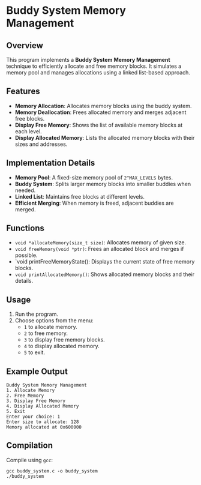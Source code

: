 # Buddy System Memory Management

## Overview
This program implements a **Buddy System Memory Management** technique to efficiently allocate and free memory blocks. It simulates a memory pool and manages allocations using a linked list-based approach.

## Features
- **Memory Allocation**: Allocates memory blocks using the buddy system.
- **Memory Deallocation**: Frees allocated memory and merges adjacent free blocks.
- **Display Free Memory**: Shows the list of available memory blocks at each level.
- **Display Allocated Memory**: Lists the allocated memory blocks with their sizes and addresses.

## Implementation Details
- **Memory Pool**: A fixed-size memory pool of `2^MAX_LEVELS` bytes.
- **Buddy System**: Splits larger memory blocks into smaller buddies when needed.
- **Linked List**: Maintains free blocks at different levels.
- **Efficient Merging**: When memory is freed, adjacent buddies are merged.

## Functions
- `void *allocateMemory(size_t size)`: Allocates memory of given size.
- `void freeMemory(void *ptr)`: Frees an allocated block and merges if possible.
- `void printFreeMemoryState(): Displays the current state of free memory blocks.
- `void printAllocatedMemory()`: Shows allocated memory blocks and their details.

## Usage
1. Run the program.
2. Choose options from the menu:
   - `1` to allocate memory.
   - `2` to free memory.
   - `3` to display free memory blocks.
   - `4` to display allocated memory.
   - `5` to exit.

## Example Output
```
Buddy System Memory Management
1. Allocate Memory
2. Free Memory
3. Display Free Memory
4. Display Allocated Memory
5. Exit
Enter your choice: 1
Enter size to allocate: 128
Memory allocated at 0x600000
```

## Compilation
Compile using `gcc`:
```
gcc buddy_system.c -o buddy_system
./buddy_system
```

